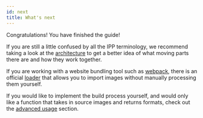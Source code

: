 ```yaml
---
id: next
title: What's next
---
```


Congratulations! You have finished the guide!

If you are still a little confused by all the IPP terminology, we recommend taking a look at the
[architecture](../concept/architecture.mdx) to get a better idea of what moving parts there are and
how they work together.

If you are working with a website bundling tool such as [webpack][webpack], there is an official
[loader](../webpack/overview.mdx) that allows you to import images without manually processing them yourself.

If you would like to implement the build process yourself, and would only like a function that
takes in source images and returns formats, check out the
[advanced usage](../advanced/overview.mdx) section.

[webpack]: https://webpack.js.org/